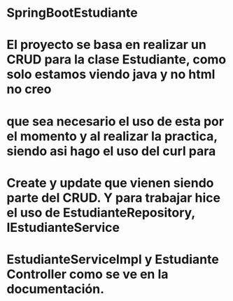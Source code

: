# SpringBootEstudiante
# El proyecto se basa en realizar un CRUD para la clase Estudiante, como solo estamos viendo java y no html no creo
# que sea necesario el uso de esta por el momento y al realizar la practica, siendo asi hago el uso del curl para 
# Create y update que vienen siendo parte del CRUD. Y para trabajar hice el uso de EstudianteRepository, IEstudianteService
# EstudianteServiceImpl y Estudiante Controller como se ve en la documentación.
